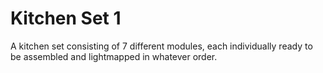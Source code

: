 # Kitchen Set 1
A kitchen set consisting of 7 different modules, each individually ready to be assembled and lightmapped in whatever order.